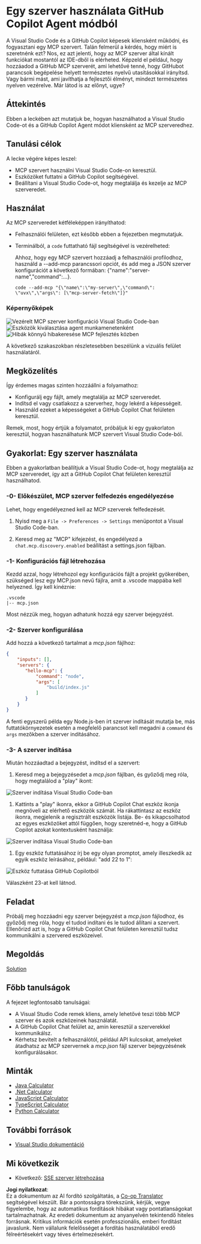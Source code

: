 <!--
CO_OP_TRANSLATOR_METADATA:
{
  "original_hash": "8ea28e5e566edd5969337fd0b191ba3f",
  "translation_date": "2025-07-17T10:31:39+00:00",
  "source_file": "03-GettingStarted/04-vscode/README.md",
  "language_code": "hu"
}
-->
# Egy szerver használata GitHub Copilot Agent módból

A Visual Studio Code és a GitHub Copilot képesek kliensként működni, és fogyasztani egy MCP szervert. Talán felmerül a kérdés, hogy miért is szeretnénk ezt? Nos, ez azt jelenti, hogy az MCP szerver által kínált funkciókat mostantól az IDE-dből is elérheted. Képzeld el például, hogy hozzáadod a GitHub MCP szerverét, ami lehetővé tenné, hogy GitHubot parancsok begépelése helyett természetes nyelvű utasításokkal irányítsd. Vagy bármi mást, ami javíthatja a fejlesztői élményt, mindezt természetes nyelven vezérelve. Már látod is az előnyt, ugye?

## Áttekintés

Ebben a leckében azt mutatjuk be, hogyan használhatod a Visual Studio Code-ot és a GitHub Copilot Agent módot kliensként az MCP szerveredhez.

## Tanulási célok

A lecke végére képes leszel:

- MCP szervert használni Visual Studio Code-on keresztül.
- Eszközöket futtatni a GitHub Copilot segítségével.
- Beállítani a Visual Studio Code-ot, hogy megtalálja és kezelje az MCP szerveredet.

## Használat

Az MCP szerveredet kétféleképpen irányíthatod:

- Felhasználói felületen, ezt később ebben a fejezetben megmutatjuk.
- Terminálból, a `code` futtatható fájl segítségével is vezérelheted:

  Ahhoz, hogy egy MCP szervert hozzáadj a felhasználói profilodhoz, használd a --add-mcp parancssori opciót, és add meg a JSON szerver konfigurációt a következő formában: {\"name\":\"server-name\",\"command\":...}.

  ```
  code --add-mcp "{\"name\":\"my-server\",\"command\": \"uvx\",\"args\": [\"mcp-server-fetch\"]}"
  ```

### Képernyőképek

![Vezérelt MCP szerver konfiguráció Visual Studio Code-ban](../../../../translated_images/chat-mode-agent.729a22473f822216dd1e723aaee1f7d4a2ede571ee0948037a2d9357a63b9d0b.hu.png)
![Eszközök kiválasztása agent munkamenetenként](../../../../translated_images/agent-mode-select-tools.522c7ba5df0848f8f0d1e439c2e96159431bc620cb39ccf3f5dc611412fd0006.hu.png)
![Hibák könnyű hibakeresése MCP fejlesztés közben](../../../../translated_images/mcp-list-servers.fce89eefe3f30032bed8952e110ab9d82fadf043fcfa071f7d40cf93fb1ea9e9.hu.png)

A következő szakaszokban részletesebben beszélünk a vizuális felület használatáról.

## Megközelítés

Így érdemes magas szinten hozzáállni a folyamathoz:

- Konfigurálj egy fájlt, amely megtalálja az MCP szerveredet.
- Indítsd el vagy csatlakozz a szerverhez, hogy lekérd a képességeit.
- Használd ezeket a képességeket a GitHub Copilot Chat felületen keresztül.

Remek, most, hogy értjük a folyamatot, próbáljuk ki egy gyakorlaton keresztül, hogyan használhatunk MCP szervert Visual Studio Code-ból.

## Gyakorlat: Egy szerver használata

Ebben a gyakorlatban beállítjuk a Visual Studio Code-ot, hogy megtalálja az MCP szerveredet, így azt a GitHub Copilot Chat felületen keresztül használhatod.

### -0- Előkészület, MCP szerver felfedezés engedélyezése

Lehet, hogy engedélyezned kell az MCP szerverek felfedezését.

1. Nyisd meg a `File -> Preferences -> Settings` menüpontot a Visual Studio Code-ban.

1. Keresd meg az "MCP" kifejezést, és engedélyezd a `chat.mcp.discovery.enabled` beállítást a settings.json fájlban.

### -1- Konfigurációs fájl létrehozása

Kezdd azzal, hogy létrehozol egy konfigurációs fájlt a projekt gyökerében, szükséged lesz egy MCP.json nevű fájlra, amit a .vscode mappába kell helyezned. Így kell kinéznie:

```text
.vscode
|-- mcp.json
```

Most nézzük meg, hogyan adhatunk hozzá egy szerver bejegyzést.

### -2- Szerver konfigurálása

Add hozzá a következő tartalmat a *mcp.json* fájlhoz:

```json
{
    "inputs": [],
    "servers": {
       "hello-mcp": {
           "command": "node",
           "args": [
               "build/index.js"
           ]
       }
    }
}
```

A fenti egyszerű példa egy Node.js-ben írt szerver indítását mutatja be, más futtatókörnyezetek esetén a megfelelő parancsot kell megadni a `command` és `args` mezőkben a szerver indításához.

### -3- A szerver indítása

Miután hozzáadtad a bejegyzést, indítsd el a szervert:

1. Keresd meg a bejegyzésedet a *mcp.json* fájlban, és győződj meg róla, hogy megtalálod a "play" ikont:

  ![Szerver indítása Visual Studio Code-ban](../../../../translated_images/vscode-start-server.8e3c986612e3555de47e5b1e37b2f3020457eeb6a206568570fd74a17e3796ad.hu.png)  

1. Kattints a "play" ikonra, ekkor a GitHub Copilot Chat eszköz ikonja megnöveli az elérhető eszközök számát. Ha rákattintasz az eszköz ikonra, megjelenik a regisztrált eszközök listája. Be- és kikapcsolhatod az egyes eszközöket attól függően, hogy szeretnéd-e, hogy a GitHub Copilot azokat kontextusként használja:

  ![Szerver indítása Visual Studio Code-ban](../../../../translated_images/vscode-tool.0b3bbea2fb7d8c26ddf573cad15ef654e55302a323267d8ee6bd742fe7df7fed.hu.png)

1. Egy eszköz futtatásához írj be egy olyan promptot, amely illeszkedik az egyik eszköz leírásához, például: "add 22 to 1":

  ![Eszköz futtatása GitHub Copilotból](../../../../translated_images/vscode-agent.d5a0e0b897331060518fe3f13907677ef52b879db98c64d68a38338608f3751e.hu.png)

  Válaszként 23-at kell látnod.

## Feladat

Próbálj meg hozzáadni egy szerver bejegyzést a *mcp.json* fájlodhoz, és győződj meg róla, hogy el tudod indítani és le tudod állítani a szervert. Ellenőrizd azt is, hogy a GitHub Copilot Chat felületen keresztül tudsz kommunikálni a szervered eszközeivel.

## Megoldás

[Solution](./solution/README.md)

## Főbb tanulságok

A fejezet legfontosabb tanulságai:

- A Visual Studio Code remek kliens, amely lehetővé teszi több MCP szerver és azok eszközeinek használatát.
- A GitHub Copilot Chat felület az, amin keresztül a szerverekkel kommunikálsz.
- Kérhetsz bevitelt a felhasználótól, például API kulcsokat, amelyeket átadhatsz az MCP szervernek a *mcp.json* fájl szerver bejegyzésének konfigurálásakor.

## Minták

- [Java Calculator](../samples/java/calculator/README.md)
- [.Net Calculator](../../../../03-GettingStarted/samples/csharp)
- [JavaScript Calculator](../samples/javascript/README.md)
- [TypeScript Calculator](../samples/typescript/README.md)
- [Python Calculator](../../../../03-GettingStarted/samples/python)

## További források

- [Visual Studio dokumentáció](https://code.visualstudio.com/docs/copilot/chat/mcp-servers)

## Mi következik

- Következő: [SSE szerver létrehozása](../05-sse-server/README.md)

**Jogi nyilatkozat**:  
Ez a dokumentum az AI fordító szolgáltatás, a [Co-op Translator](https://github.com/Azure/co-op-translator) segítségével készült. Bár a pontosságra törekszünk, kérjük, vegye figyelembe, hogy az automatikus fordítások hibákat vagy pontatlanságokat tartalmazhatnak. Az eredeti dokumentum az anyanyelvén tekintendő hiteles forrásnak. Kritikus információk esetén professzionális, emberi fordítást javaslunk. Nem vállalunk felelősséget a fordítás használatából eredő félreértésekért vagy téves értelmezésekért.